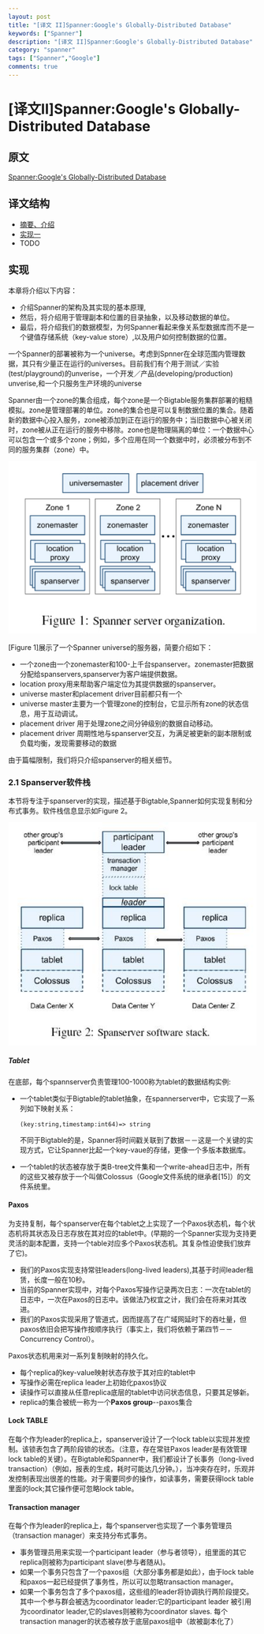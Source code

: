 ```yaml
---
layout: post
title: "[译文 II]Spanner:Google's Globally-Distributed Database"
keywords: ["Spanner"]
description: "[译文 II]Spanner:Google's Globally-Distributed Database"
category: "spanner"
tags: ["Spanner","Google"]
comments: true
---
```

# [译文II]Spanner:Google's Globally-Distributed Database

## 原文
[Spanner:Google's Globally-Distributed Database](http://static.googleusercontent.com/media/research.google.com/zh-CN//archive/spanner-osdi2012.pdf)

## 译文结构

* [摘要、介绍](http://andremouche.github.io/spanner/spanner-I.html)
* [实现一](#)
* TODO

## 实现

本章将介绍以下内容：

* 介绍Spanner的架构及其实现的基本原理,
* 然后，将介绍用于管理副本和位置的目录抽象，以及移动数据的单位。
* 最后，将介绍我们的数据模型，为何Spanner看起来像关系型数据库而不是一个键值存储系统（key-value store）,以及用户如何控制数据的位置。

一个Spanner的部署被称为一个universe。考虑到Spnner在全球范围内管理数据，其只有少量正在运行的universes。目前我们有个用于测试／实验(test/playground)的unverise，一个开发／产品(developing/production) unverise,和一个只服务生产环境的universe

Spanner由一个zone的集合组成，每个zone是一个Bigtable服务集群部署的粗糙模拟。zone是管理部署的单位。zone的集合也是可以复制数据位置的集合。随着新的数据中心投入服务，zone被添加到正在运行的服务中；当旧数据中心被关闭时，zone被从正在运行的服务中移除。zone也是物理隔离的单位：一个数据中心可以包含一个或多个zone；例如，多个应用在同一个数据中时，必须被分布到不同的服务集群（zone）中。

<img src="https://github.com/AndreMouche/AndreMouche.github.io/blob/master/images/spanner/spanner1.jpg?raw=true" alt="spanner_fig_1" title="ngx_module_t.jpg" width="600" />




[Figure 1]展示了一个Spanner universe的服务器，简要介绍如下：

* 一个zone由一个zonemaster和100-上千台spanserver。zonemaster把数据分配给spanservers,spanserver为客户端提供数据。
* location proxy用来帮助客户端定位为其提供数据的spanserver。
* universe master和placement driver目前都只有一个
* universe master主要为一个管理zone的控制台，它显示所有zone的状态信息，用于互动调试。
* placement driver 用于处理zone之间分钟级别的数据自动移动。
* placement driver 周期性地与spanserver交互，为满足被更新的副本限制或负载均衡，发现需要移动的数据

由于篇幅限制，我们将只介绍spanserver的相关细节。

### 2.1 Spanserver软件栈

本节将专注于spanserver的实现，描述基于Bigtable,Spanner如何实现复制和分布式事务。软件栈信息显示如Figure 2。

<img src="https://github.com/AndreMouche/AndreMouche.github.io/blob/master/images/spanner/spanner2.jpg?raw=true" alt="spanner_fig_1" title="ngx_module_t.jpg" width="600" />


#####  Tablet

在底部，每个spannserver负责管理100-1000称为tablet的数据结构实例:

* 一个tablet类似于Bigtable的tablet抽象，在spannerserver中，它实现了一系列如下映射关系：

	```
	(key:string,timestamp:int64)=> string 
	```

	不同于Bigtable的是，Spanner将时间戳关联到了数据－－这是一个关键的实现方式，它让Spanner比起一个key-vaue的存储，更像一个多版本数据库。

* 一个tablet的状态被存放于类B-tree文件集和一个write-ahead日志中，所有的这些又被存放于一个叫做Colossus（Google文件系统的继承者[15]）的文件系统里。


#### Paxos

为支持复制，每个spanserver在每个tablet之上实现了一个Paxos状态机，每个状态机将其状态及日志存放在其对应的tablet中。(早期的一个Spanner实现为支持更灵活的副本配置，支持一个table对应多个Paxos状态机。其复杂性迫使我们放弃了它)。

* 我们的Paxos实现支持常驻leaders(long-lived leaders),其基于时间leader租赁，长度一般在10秒。
* 当前的Spanner实现中，对每个Paxos写操作记录两次日志：一次在tablet的日志中，一次在Paxos的日志中。该做法乃权宜之计，我们会在将来对其改进。
* 我们的Paxos实现采用了管道式，因而提高了在广域网延时下的吞吐量，但paxos依旧会把写操作按顺序执行（事实上，我们将依赖于第四节－－Concurrency Control）。

Paxos状态机用来对一系列复制映射的持久化。

* 每个replica的key-value映射状态存放于其对应的tablet中
* 写操作必需在replica leader上初始化paxos协议
* 读操作可以直接从任意replica底层的tablet中访问状态信息，只要其足够新。
* replica的集合被统一称为一个**Paxos group**--paxos集合

#### Lock TABLE

在每个作为leader的replica上，spanserver设计了一个lock table以实现并发控制。该锁表包含了两阶段锁的状态。（注意，存在常驻Paxos leader是有效管理lock table的关键）。在Bigtable和Spanner中，我们都设计了长事务（long-lived transaction）（例如，报表的生成，耗时可能达几分钟。），当冲突存在时，乐观并发控制表现出很差的性能。对于需要同步的操作，如读事务，需要获得lock table里面的lock;其它操作便可忽略lock table。

#### Transaction manager

在每个作为leader的replica上，每个spanserver也实现了一个事务管理员（transaction manager）来支持分布式事务。

* 事务管理员用来实现一个participant leader（参与者领导），组里面的其它replica则被称为participant slave(参与者随从)。
* 如果一个事务只包含了一个paxos组（大部分事务都是如此），由于lock table和paxos一起已经提供了事务性，所以可以忽略transaction manager。
* 如果一个事务包含了多个paxos组，这些组的leader将协调执行两阶段提交。其中一个参与群会被选为coordinator leader:它的participant leader 被引用为coordinator leader,它的slaves则被称为coordinator slaves. 每个transaction manager的状态被存放于底层paxos组中（故被副本化了）